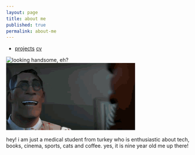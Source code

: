 ```yaml
---
layout: page
title: about me
published: true
permalink: about-me
---
```

- <a href="/projects">projects</a> <a href="/cv">cv</a>

![looking handsome, eh?]({{site.baseurl}}/images/bora1a.png) <img src="images/medic.gif" alt="mediiic!" width="350" height="182">

hey! i am just a medical student from turkey who is enthusiastic about tech, books, cinema, sports, cats and coffee. yes, it is nine year old me up there!
   

